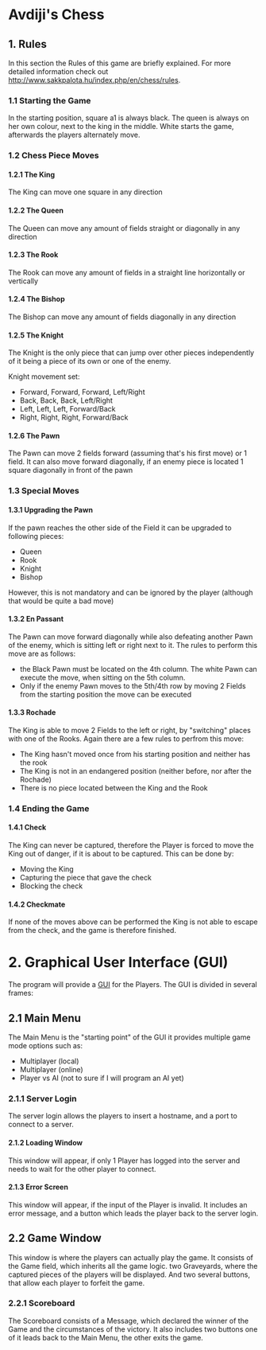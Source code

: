 # Avdiji's Chess

## 1. Rules
In this section the Rules of this game are briefly explained. For more detailed information check out http://www.sakkpalota.hu/index.php/en/chess/rules.
### 1.1 Starting the Game
In the starting position, square a1 is always black. The queen is always on her own colour, next to the king in the middle. White starts the game, afterwards the players alternately move.

### 1.2 Chess Piece Moves
#### 1.2.1 The King
The King can move one square in any direction
#### 1.2.2 The Queen
The Queen can move any amount of fields straight or diagonally in any direction
#### 1.2.3 The Rook
The Rook can move any amount of fields in a straight line horizontally or vertically
#### 1.2.4 The Bishop
The Bishop can move any amount of fields diagonally in any direction
#### 1.2.5 The Knight
The Knight is the only piece that can jump over other pieces independently of it being a piece of its own or one of the enemy. 

Knight movement set:
- Forward, Forward, Forward, Left/Right
- Back, Back, Back, Left/Right
- Left, Left, Left, Forward/Back
- Right, Right, Right, Forward/Back

#### 1.2.6 The Pawn
The Pawn can move 2 fields forward (assuming that's his first move) or 1 field. It can also move forward diagonally, if an enemy piece is located 1 square diagonally in front of the pawn

### 1.3 Special Moves
#### 1.3.1 Upgrading the Pawn
If the pawn reaches the other side of the Field it can be upgraded to following pieces:
- Queen
- Rook
- Knight
- Bishop

However, this is not mandatory and can be ignored by the player (although that would be quite a bad move)

#### 1.3.2 En Passant
The Pawn can move forward diagonally while also defeating another Pawn of the enemy, which is sitting left or right next to it. The rules to perform this move are as follows:

- the Black Pawn must be located on the 4th column. The white Pawn can execute the move, when sitting on the 5th column.
- Only if the enemy Pawn moves to the 5th/4th row by moving 2 Fields from the starting position the move can be executed

#### 1.3.3 Rochade
The King is able to move 2 Fields to the left or right, by "switching" places with one of the Rooks. Again there are a few rules to perfrom this move:
- The King hasn't moved once from his starting position and neither has the rook
- The King is not in an endangered position (neither before, nor after the Rochade)
- There is no piece located between the King and the Rook


### 1.4 Ending the Game
#### 1.4.1 Check
The King can never be captured, therefore the Player is forced to move the King out of danger, if it is about to be captured. This can be done by:
- Moving the King
- Capturing the piece that gave the check
- Blocking the check

#### 1.4.2 Checkmate
If none of the moves above can be performed the King is not able to escape from the check, and the game is therefore finished.

# 2. Graphical User Interface (GUI)
The program will provide a [GUI](Chess_GUI_Template.pdf) for the Players. The GUI is divided in several frames:

## 2.1 Main Menu
The Main Menu is the "starting point" of the GUI it provides multiple game mode options such as:
- Multiplayer (local)
- Multiplayer (online)
- Player vs AI (not to sure if I will program an AI yet)

### 2.1.1 Server Login
The server login allows the players to insert a hostname, and a port to connect to a server.

#### 2.1.2 Loading Window
This window will appear, if only 1 Player has logged into the server and needs to wait for the other player to connect.
#### 2.1.3 Error Screen
This window will appear, if the input of the Player is invalid. It includes an error message, and a button which leads the player back to the server login.

## 2.2 Game Window
This window is where the players can actually play the game. It consists of the Game field, which inherits all the game logic. two Graveyards, where the captured pieces of the players will be displayed. And two several buttons, that allow each player to forfeit the game.

### 2.2.1 Scoreboard
The Scoreboard consists of a Message, which declared the winner of the Game and the circumstances of the victory. It also includes two buttons one of it leads back to the Main Menu, the other exits the game.

